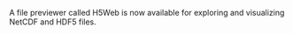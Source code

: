 A file previewer called H5Web is now available for exploring and visualizing NetCDF and HDF5 files.
